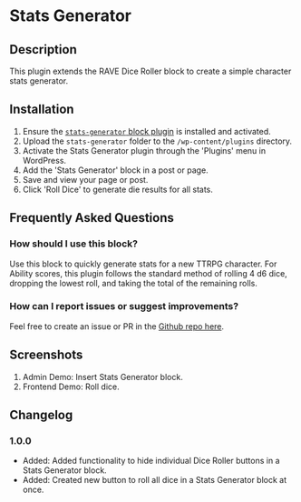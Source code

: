 # Stats Generator #

## Description ##

This plugin extends the RAVE Dice Roller block to create a simple character stats generator.

## Installation ##

1. Ensure the [`stats-generator` block plugin](https://github.com/ravewebdev/stats-generator) is installed and activated.
2. Upload the `stats-generator` folder to the `/wp-content/plugins` directory.
3. Activate the Stats Generator plugin through the 'Plugins' menu in WordPress.
4. Add the 'Stats Generator' block in a post or page.
5. Save and view your page or post.
6. Click 'Roll Dice' to generate die results for all stats.

## Frequently Asked Questions ##

### How should I use this block? ###
Use this block to quickly generate stats for a new TTRPG character. For Ability scores, this plugin follows the standard method of rolling 4 d6 dice, dropping the lowest roll, and taking the total of the remaining rolls.

### How can I report issues or suggest improvements? ###
Feel free to create an issue or PR in the [Github repo here](https://github.com/ravewebdev/stats-generator).

## Screenshots ##

1. Admin Demo: Insert Stats Generator block.
2. Frontend Demo: Roll dice.

## Changelog ##

### 1.0.0 ###
* Added: Added functionality to hide individual Dice Roller buttons in a Stats Generator block.
* Added: Created new button to roll all dice in a Stats Generator block at once.
